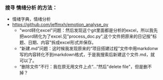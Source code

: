 ### 搜寻 情绪分析 的方法：
- 情绪字典，情绪分析
- https://github.com/jeffmxh/emotion_analyse_py
  - "word转化excel"问题：然后发现这个git里面都是分析的excel，所以我先把word转化为了excel.见"process_doc.py",这个文件把原来的日记按"标题、日期、内容"拆成excel形式并保存。
  - “新建.md”问题：这时候我发现原来的“项目搭建过程”文件中用markdonw写的内容转化不到markdown格式，于是我搜索后新建这个文件.md，就可以了。
  - “删除文件”不行：我在原无用文件上点“…”然后"delete file"，但是删不掉？
